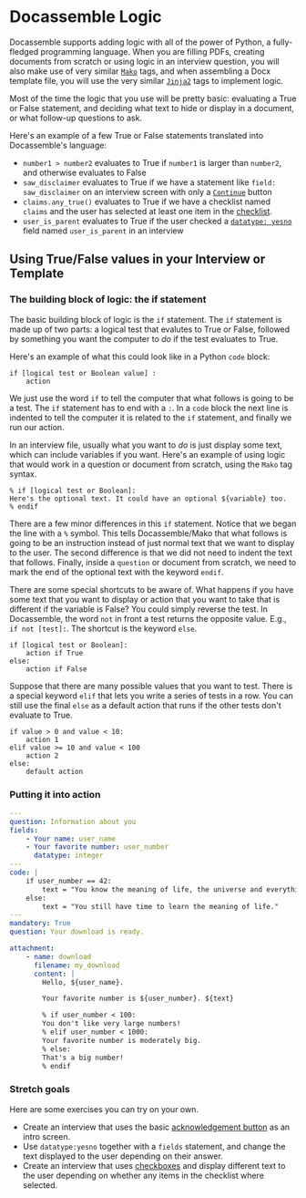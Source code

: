 # Docassemble Logic

Docassemble supports adding logic with all of the power of Python,
a fully-fledged programming language. When you are filling PDFs, creating documents
from scratch or using logic in an interview question, you will also make
use of very similar [`Mako`](https://docassemble.org/docs/markup.html#mako) tags, and when assembling a Docx template file,
you will use the very similar [`Jinja2`](https://docassemble.org/docs/documents.html#docx%20template%20file) tags to implement logic.

Most of the time the logic that you use will be pretty basic:
evaluating a True or False statement, and deciding what text to
hide or display in a document, or what follow-up questions to ask.

Here's an example of a few True or False statements translated into
Docassemble's language:
* `number1 > number2` evaluates to True if `number1` is larger than `number2`, and otherwise evaluates to False
* `saw_disclaimer` evaluates to True if we have a statement like `field: saw_disclaimer` on an interview
   screen with only a [`Continue`](https://docassemble.org/docs/questions.html#tocAnchor-1-5-3) button
* `claims.any_true()` evaluates to True if we have a checklist named `claims` and the user has selected at least one item in the [checklist](https://docassemble.org/docs/fields.html#fields%20checkboxes).
* `user_is_parent` evaluates to True if the user checked a [`datatype: yesno`](https://docassemble.org/docs/fields.html#fields%20yesno) field named `user_is_parent` in an interview

## Using True/False values in your Interview or Template

### The building block of logic: the if statement

The basic building block of logic is the `if` statement. The `if` statement is made up of
two parts: a logical test that evalutes to True or False, followed by something you
want the computer to _do_ if the test evaluates to True.

Here's an example of what this could look like in a Python `code` block:
```
if [logical test or Boolean value] :
    action
```
We just use the word `if` to tell the computer that what follows is going to be a test.
The `if` statement has to end with a `:`. In a `code` block the next line is indented to tell the computer
it is related to the `if` statement, and finally we run our action.

In an interview file, usually what you want to _do_ is just display some text, which can
include variables if you want. Here's an example of using logic that would work in a question
or document from scratch, using the `Mako` tag syntax.

```
% if [logical test or Boolean]:
Here's the optional text. It could have an optional ${variable} too.
% endif
```
There are a few minor differences in this `if` statement. Notice that we began the line with a `%` symbol.
This tells Docassemble/Mako that what follows is going to be an instruction instead of just normal text
that we want to display to the user. The second difference is that we did not need to indent the text that follows.
Finally, inside a `question` or document from scratch, we need to mark the end of the optional text with
the keyword `endif`.

There are some special shortcuts to be aware of. What happens if you have some text that you want to display
or action that you want to take that is different if the variable is False? You could simply reverse the test.
In Docassemble, the word `not` in front a test returns the opposite value. E.g., `if not [test]:`. The shortcut
is the keyword `else`.

```
if [logical test or Boolean]:
    action if True
else:
    action if False
```

Suppose that there are many possible values that you want to test. There is a special keyword `elif` that lets you
write a series of tests in a row. You can still use the final `else` as a default action that runs if the other
tests don't evaluate to True.

```
if value > 0 and value < 10:
    action 1
elif value >= 10 and value < 100
    action 2
else:
    default action
```

### Putting it into action


```yaml
---
question: Information about you
fields:
    - Your name: user_name
    - Your favorite number: user_number
      datatype: integer
---
code: |
    if user_number == 42:
        text = "You know the meaning of life, the universe and everything!"
    else:
        text = "You still have time to learn the meaning of life."
---
mandatory: True
question: Your download is ready.

attachment:
    - name: download
      filename: my_download
      content: |
        Hello, ${user_name}.

        Your favorite number is ${user_number}. ${text}

        % if user_number < 100:
        You don't like very large numbers!
        % elif user_number < 1000:
        Your favorite number is moderately big.
        % else:
        That's a big number!
        % endif
```

### Stretch goals

Here are some exercises you can try on your own.

* Create an interview that uses the basic [acknowledgement button](https://docassemble.org/docs/questions.html#tocAnchor-1-5-3) as an intro screen.
* Use `datatype:yesno` together with a `fields` statement, and change the text displayed to the user depending on their answer.
* Create an interview that uses [checkboxes](https://docassemble.org/docs/fields.html#fields%20checkboxes) and display different text to the user
  depending on whether any items in the checklist where selected.